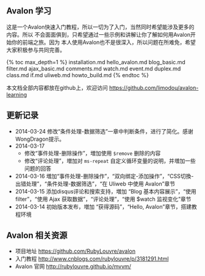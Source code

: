 ## Avalon 学习

这是一个Avalon快速入门教程，所以一切为了入门，当然同时希望能涉及更多的内容。所以
不会面面俱到，只希望通过一些示例和讲解让你了解如何用Avalon开始你的前端之旅。因为
本人使用Avalon也不是很深入，所以问题在所难免，希望大家积极参与共同完善。

{% toc max_depth=1 %}
installation.md
hello_avalon.md
blog_basic.md
filter.md
ajax_basic.md
comments.md
watch.md
event.md
duplex.md
class.md
if.md
uliweb.md
howto_build.md
{% endtoc %}

本文档全部内容都放在github上，欢迎访问 https://github.com/limodou/avalon-learning

## 更新记录

* 2014-03-24 修改“条件处理-数据筛选”一章中判断条件，进行了简化。感谢WongDragon提示。
* 2014-03-17 
    * 修改“事件处理-删除操作”，増加使用 `$remove` 删除的内容
    * 修改“评论处理”，増加对 `ms-repeat` 自定义循环变量的说明，并増加一些问题的回答
* 2014-03-16 増加“事件处理-删除操作”，“双向绑定-添加操作”，“CSS切換-出错处理”，“条件处理-数据筛选”，“在 Uliweb 中使用 Avalon”章节
* 2014-03-15 添加disqus评论和搜索支持，増加 “Blog 基本内容展示”，“使用 filter”，“使用 Ajax 获取数据”，“评论处理”，“使用 $watch 监视变化”章节
* 2014-03-14 初始版本发布，増加 “获得源码”，“Hello, Avalon”章节，搭建教程环境

## Avalon 相关资源

* 项目地址 https://github.com/RubyLouvre/avalon
* 入门教程 http://www.cnblogs.com/rubylouvre/p/3181291.html
* Avalon 官网 http://rubylouvre.github.io/mvvm/
